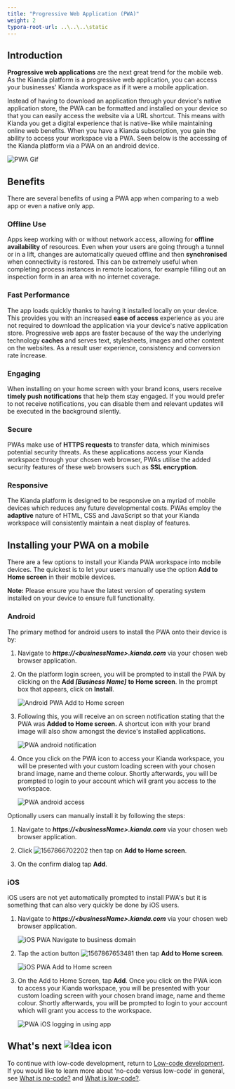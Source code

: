```yaml
---
title: "Progressive Web Application (PWA)"
weight: 2
typora-root-url: ..\..\..\static
---
```


## Introduction

**Progressive web applications** are the next great trend for the mobile web. As the Kianda platform is a progressive web application, you can access your businesses' Kianda workspace as if it were a mobile application. 

Instead of having to download an application through your device's native application store, the PWA can be formatted and installed on your device so that you can easily access the website via a URL shortcut. This means with Kianda you get a digital experience that is native-like while maintaining online web benefits. When you have a Kianda subscription, you gain the ability to access your workspace via a PWA. Seen below is the accessing of the Kianda platform via a PWA on an android device.



![PWA Gif](/videos/gifs/common/pwav2-gif-smaller.gif)

## Benefits

There are several benefits of using a PWA app when comparing to a web app or even a native only app.

### Offline Use

Apps keep working with or without network access, allowing for **offline availability** of resources. Even when your users are going through a tunnel or in a lift, changes are automatically queued offline and then **synchronised** when connectivity is restored. This can be extremely useful when completing process instances in remote locations, for example filling out an inspection form in an area with no internet coverage.

### Fast Performance

The app loads quickly thanks to having it installed locally on your device. This provides you with an increased **ease of access** experience as you are not required to download the application via your device's native application store. Progressive web apps are faster because of the way the underlying technology **caches** and serves text, stylesheets, images and other content on the websites. As a result user experience, consistency and conversion rate increase.

### Engaging

When installing on your home screen with your brand icons, users receive **timely push notifications** that help them stay engaged. If you would prefer to not receive notifications, you can disable them and relevant updates will be executed in the background silently.

### Secure

PWAs make use of **HTTPS requests** to transfer data, which minimises potential security threats. As these applications access your Kianda workspace through your chosen web browser, PWAs utilise the added security features of these web browsers such as **SSL encryption**. 

### Responsive

The Kianda platform is designed to be responsive on a myriad of mobile devices which reduces any future developmental costs. PWAs employ the **adaptive** nature of HTML, CSS and JavaScript so that your Kianda workspace will consistently maintain a neat display of features.



## Installing your PWA on a mobile

There are a few options to install your Kianda PWA workspace into mobile devices. The quickest is to let your users manually use the option **Add to Home screen** in their mobile devices.

**Note:**  Please ensure you have the latest version of operating system installed on your device to ensure full functionality.

### Android

The primary method for android users to install the PWA onto their device is by:

1. Navigate to ***https://&lt;businessName&gt;.kianda.com*** via your chosen web browser application.

2. On the platform login screen, you will be prompted to install the PWA by clicking on the **Add *[Business Name]*** **to Home screen**. In the prompt box that appears, click on **Install**.

   ![Android PWA Add to Home screen](/images/pwa-android1.jpg)

3. Following this, you will receive an on screen notification stating that the PWA was **Added to Home screen.** A shortcut icon with your brand image will also show amongst the device's installed applications.

   ![PWA android notification](/images/pwa-android2.jpg)

4. Once you click on the PWA icon to access your Kianda workspace, you will be presented with your custom loading screen with your chosen brand image, name and theme colour. Shortly afterwards, you will be prompted to login to your account which will grant you access to the workspace.

   ![PWA android access](/images/pwa-android3.jpg)



Optionally users can manually install it by following the steps:

1. Navigate to ***https://&lt;businessName&gt;.kianda.com*** via your chosen web browser application.

2. Click ![1567866702202](/images/android-nav.png) then tap on **Add to Home screen**.

3. On the confirm dialog tap **Add**.

   

### iOS

iOS users are not yet automatically prompted to install PWA's but it is something that can also very quickly be done by iOS users.

1. Navigate to ***https://&lt;businessName&gt;.kianda.com*** via your chosen web browser application.

   ![iOS PWA Navigate to business domain](/images/pwa-ios1.jpg)

2. Tap the action button ![1567867653481](/images/ios-action.png)  then tap **Add to Home screen**.

   ![iOS PWA Add to Home screen](/images/pwa-ios2.jpg)

3. On the Add to Home Screen, tap **Add**. Once you click on the PWA icon to access your Kianda workspace, you will be presented with your custom loading screen with your chosen brand image, name and theme colour. Shortly afterwards, you will be prompted to login to your account which will grant you access to the workspace.

   ![PWA iOS logging in using app](/images/pwa-ios3.jpg)



## What's next ![Idea icon](/images/18.png)

To continue with low-code development, return to [Low-code development](/low-code/). If you would like to learn more about ‘no-code versus low-code’ in general, see [What is no-code?](/getting-started/welcome/no-code/) and [What is low-code?](/getting-started/welcome/low-code/). 



